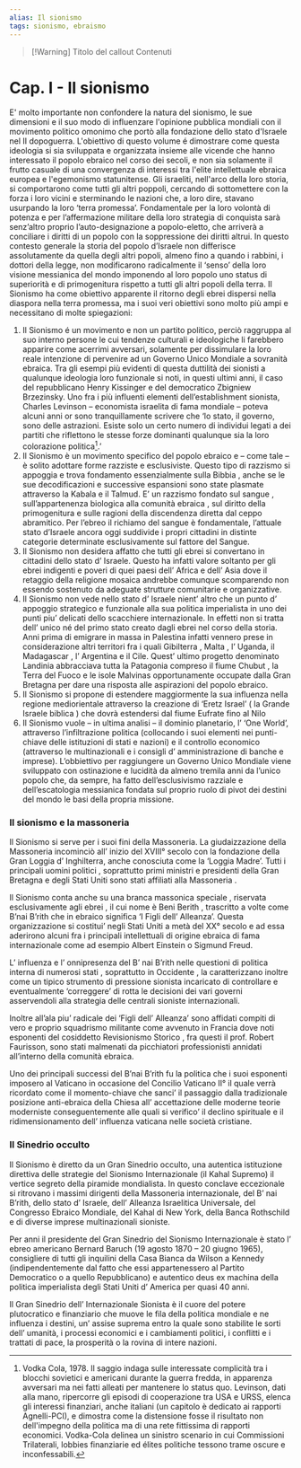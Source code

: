 ```yaml
---
alias: Il sionismo
tags: sionismo, ebraismo
---
```


> [!Warning] Titolo del callout
> Contenuti

# Cap. I - Il sionismo

E' molto importante non confondere la natura del sionismo, le sue dimensioni e il suo modo di influenzare l'opinione pubblica mondiali con il movimento politico omonimo che portò alla fondazione dello stato d'Israele nel II dopoguerra.
L'obiettivo di questo volume é dimostrare come questa ideologia si sia sviluppata e organizzata insieme alle vicende che hanno interessato il popolo ebraico nel corso dei secoli, e non sia solamente il frutto casuale di una convergenza di interessi tra l'elite intellettuale ebraica europea e l'egemonismo statunitense.
Gli israeliti, nell'arco della loro storia, si comportarono come tutti gli altri poppoli, cercando di sottomettere con la forza i loro vicini e sterminando le nazioni che, a loro dire, stavano usurpando la loro ‘terra promessa’.
Fondamentale per la loro volontà di potenza e per l’affermazione militare della loro strategia di  conquista sarà senz’altro proprio l’auto-designazione a popolo-eletto, che arriverà a conciliare i diritti di un popolo con la soppressione dei diritti altrui.
In questo contesto generale la storia del popolo d’Israele non differisce assolutamente da quella degli altri popoli, almeno fino a quando i rabbini, i dottori della legge, non modificarono radicalmente il ‘senso’ della loro visione messianica del mondo imponendo al loro popolo uno status di superiorità e di  primogenitura rispetto a tutti gli altri popoli della terra. Il Sionismo ha come obiettivo apparente il ritorno degli ebrei dispersi nella diaspora nella terra promessa, ma i suoi veri obiettivi sono molto più ampi e necessitano di molte spiegazioni:
1. Il Sionismo é un movimento e non un partito politico, perciò raggruppa al suo interno persone le cui tendenze culturali e ideologiche li farebbero apparire come acerrimi avversari, solamente per dissimulare la loro reale intenzione di pervenire ad un Governo Unico Mondiale a sovranità ebraica. 
   Tra gli esempi più evidenti di questa duttilità dei sionisti a qualunque ideologia loro funzionale si noti, in questi ultimi anni, il caso del repubblicano Henry Kissinger e del democratico Zbigniew Brzezinsky. Uno fra i più influenti elementi dell’establishment sionista, Charles Levinson – economista israelita di fama mondiale – poteva alcuni anni or sono tranquillamente scrivere che ‘lo stato, il governo, sono delle astrazioni. Esiste solo un certo numero di individui legati a dei partiti che riflettono le stesse forze dominanti qualunque sia la loro colorazione politica[^1].’
2. Il Sionismo è un movimento specifico del popolo ebraico e – come tale – è solito adottare forme razziste e esclusiviste. Questo tipo di razzismo si appoggia e trova fondamento essenzialmente sulla Bibbia , anche se le sue decodificazioni e successive espansioni sono state plasmate attraverso la Kabala e il Talmud. E’ un razzismo fondato sul sangue , sull’appartenenza biologica alla comunità ebraica , sul diritto della primogenitura e sulle ragioni della discendenza diretta dal ceppo abramitico. Per l’ebreo il richiamo del sangue è fondamentale, l’attuale stato d’Israele ancora oggi suddivide i propri cittadini in distinte categorie determinate esclusivamente sul fattore del Sangue.
3. Il Sionismo non desidera affatto che tutti gli ebrei si convertano in cittadini dello stato d’ Israele. Questo ha infatti valore soltanto per gli ebrei indigenti e poveri di quei paesi dell’ Africa e dell’ Asia dove il retaggio della religione mosaica andrebbe comunque scomparendo non essendo sostenuto da adeguate strutture comunitarie e organizzative.
4. Il Sionismo non vede nello stato d’ Israele nient’ altro che un punto d’ appoggio strategico e funzionale alla sua politica imperialista in uno dei punti piu’ delicati dello scacchiere internazionale. In effetti non si tratta dell’ unico né del primo stato creato dagli ebrei nel corso della storia. Anni prima di emigrare in massa in Palestina infatti vennero prese in considerazione altri territori fra i quali Gibilterra , Malta , l’ Uganda, il Madagascar , l’ Argentina e il Cile. Quest’ ultimo progetto denominato Landinia abbracciava tutta la Patagonia compreso il fiume Chubut , la Terra del Fuoco e le isole Malvinas opportunamente occupate dalla Gran Bretagna per dare una risposta alle aspirazioni del popolo ebraico.
5. Il Sionismo si propone di estendere maggiormente la sua influenza nella regione mediorientale attraverso la creazione di ‘Eretz Israel’ ( la Grande Israele biblica ) che dovrà estendersi dal fiume Eufrate fino al Nilo
6. Il Sionismo vuole – in ultima analisi – il dominio planetario, l’ ‘One World’, attraverso l’infiltrazione politica (collocando i suoi elementi nei punti-chiave delle istituzioni di stati e nazioni) e il controllo economico (attraverso le multinazionali e i consigli d’ amministrazione di banche e imprese).
   L’obbiettivo per raggiungere un Governo Unico Mondiale viene sviluppato con ostinazione e lucidità da almeno tremila anni da l’unico popolo che, da sempre, ha fatto dell’esclusivismo razziale e dell’escatologia messianica fondata sul proprio ruolo di pivot dei destini del mondo le basi della propria missione.

### Il sionismo e la massoneria

Il Sionismo si serve per i suoi fini della Massoneria. La giudaizzazione della Massoneria incominciò all’ inizio del XVIII° secolo con la fondazione della Gran Loggia d’ Inghilterra, anche conosciuta come la ‘Loggia Madre’. Tutti i principali uomini politici , soprattutto primi ministri e presidenti della Gran Bretagna e degli Stati Uniti sono stati affiliati alla Massoneria .

Il Sionismo conta anche su una branca massonica speciale , riservata esclusivamente agli ebrei , il cui nome è Beni Berith , trascritto a volte come B’nai B’rith che in ebraico significa ‘I Figli dell’ Alleanza’. Questa organizzazione si costitui’ negli Stati Uniti a metà del XX° secolo e ad essa aderirono alcuni fra i principali intellettuali di origine ebraica di fama internazionale come ad esempio Albert Einstein o Sigmund Freud.

L’ influenza e l’ onnipresenza del B’ nai B’rith nelle questioni di politica interna di numerosi stati , soprattutto in Occidente , la caratterizzano inoltre come un tipico strumento di pressione sionista incaricato di controllare e eventualmente ‘correggere’ di rotta le decisioni dei vari governi asservendoli alla strategia delle centrali sioniste internazionali.

Inoltre all’ala piu’ radicale dei ‘Figli dell’ Alleanza’ sono affidati compiti di vero e proprio squadrismo militante come avvenuto in Francia dove noti esponenti del cosiddetto Revisionismo Storico , fra questi il prof. Robert Faurisson, sono stati malmenati da picchiatori professionisti annidati all’interno della comunità ebraica.

Uno dei principali successi del B’nai B’rith fu la politica che i suoi esponenti imposero al Vaticano in occasione del Concilio Vaticano II° il quale verrà ricordato come il momento-chiave che sanci’ il passaggio dalla tradizionale posizione anti-ebraica della Chiesa all’ accettazione delle moderne teorie moderniste conseguentemente alle quali si verifico’ il declino spirituale e il ridimensionamento dell’ influenza vaticana nelle società cristiane.
   
### Il Sinedrio occulto

Il Sionismo è diretto da un Gran Sinedrio occulto, una autentica istituzione direttiva delle strategie del Sionismo Internazionale (il Kahal Supremo)  il vertice segreto della piramide mondialista. In questo conclave eccezionale si ritrovano i massimi dirigenti della Massoneria internazionale, del B’ nai B’rith, dello stato d’ Israele, dell’ Alleanza Israelitica Universale, del Congresso Ebraico Mondiale, del Kahal di New York, della Banca Rothschild e di diverse imprese multinazionali sioniste.  

Per anni il presidente del Gran Sinedrio del Sionismo Internazionale è stato l’ ebreo americano Bernard Baruch (19 agosto 1870 – 20 giugno 1965), consigliere di tutti gli inquilini della Casa Bianca da Wilson a Kennedy (indipendentemente dal fatto che essi appartenessero al Partito Democratico o a quello Repubblicano) e autentico deus ex machina della politica imperialista degli Stati Uniti d’ America per quasi 40 anni.

Il Gran Sinedrio dell’ Internazionale Sionista è il cuore del potere plutocratico e finanziario che muove le fila della politica mondiale e ne influenza i destini, un’ assise suprema entro la quale sono stabilite le sorti dell’ umanità, i processi economici e i cambiamenti politici, i conflitti e i trattati di pace, la prosperità o la rovina di intere nazioni.
  
  [^1]: Vodka Cola, 1978. Il saggio indaga sulle interessate complicità tra i blocchi sovietici e americani durante la guerra fredda, in apparenza avversari ma nei fatti alleati per mantenere lo status quo. Levinson, dati alla mano, ripercorre gli episodi di cooperazione tra USA e URSS, elenca gli interessi finanziari, anche italiani (un capitolo è dedicato ai rapporti Agnelli-PCI), e dimostra come la distensione fosse il risultato non dell'impegno della politica ma di una rete fittissima di rapporti economici. Vodka-Cola delinea un sinistro scenario in cui Commissioni Trilaterali, lobbies finanziarie ed élites politiche tessono trame oscure e inconfessabili.
  